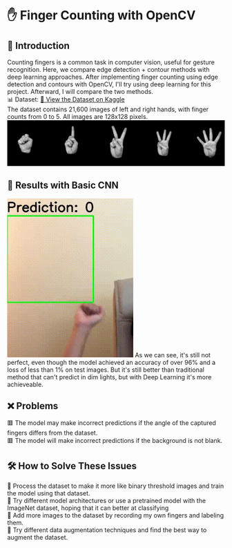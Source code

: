 # ✋ Finger Counting with OpenCV
## 📖 Introduction
Counting fingers is a common task in computer vision, useful for gesture recognition. Here, we compare edge detection + contour methods with deep learning approaches.
After implementing finger counting using edge detection and contours with OpenCV, I'll try using deep learning for this project. Afterward, I will compare the two methods.<br>
📊 Dataset: [🔗 View the Dataset on Kaggle](https://www.kaggle.com/datasets/koryakinp/fingers)<br>
The dataset contains 21,600 images of left and right hands, with finger counts from 0 to 5. All images are 128x128 pixels.
![Dataset Cover](Image/dataset-cover.jpg "5 image classes of Fingers") 

## 🧠 Results with Basic CNN
<img src="Image/CNN_test.gif"/>
As we can see, it's still not perfect, even though the model achieved an accuracy of over 96% and a loss of less than 1% on test images. But it's still better than traditional method that can't predict in dim lights, but with Deep Learning it's more achieveable. 

## ❌ Problems
🟥 The model may make incorrect predictions if the angle of the captured fingers differs from the dataset.<br>
🟥 The model will make incorrect predictions if the background is not blank.
## 🛠️ How to Solve These Issues
🔲 Process the dataset to make it more like binary threshold images and train the model using that dataset.<br>
🔲 Try different model architectures or use a pretrained model with the ImageNet dataset, hoping that it can better at classifying<br>
🔲 Add more images to the dataset by recording my own fingers and labeling them.<br>
🔲 Try different data augmentation techniques and find the best way to augment the dataset.
